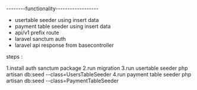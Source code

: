 --------functionality------------------
- usertable seeder using insert data
- payment table seeder using insert data
- api/v1 prefix route
- laravel sanctum auth
- laravel api response from basecontroller

steps :

1.install auth sanctum package
2.run migration
3.run usertable seeder php artisan db:seed --class=UsersTableSeeder
4.run payment table seeder php artisan db:seed --class=PaymentTableSeeder


